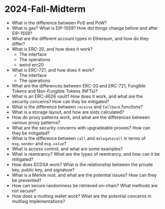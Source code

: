 # 2024-Fall-Midterm

- What is the difference between PoS and PoW?
- What is gas? What is EIP-1559? How did things change before and after EIP-1559?
- What are the different account types in Ethereum, and how do they differ?
- What is ERC-20, and how does it work?
    - The interface
    - The operations
    - weird erc20
- What is ERC-721, and how does it work?
    - The interface
    - The operations
- What are the differences between ERC-20 and ERC-721, Fungible Tokens and Non-Fungible Tokens (NFTs)?
- What is an ERC-4626 vault? How does it work, and what are the security concerns? How can they be mitigated?
- What is the difference between `receive` and `fallback` functions?
- What is a storage layout, and how are slots calculated?
- How do proxy patterns work, and what are the differences between various proxy patterns?
- What are the security concerns with upgradeable proxies? How can they be mitigated?
- What is the difference between `call` and `delegatecall` in terms of `msg.sender` and `msg.value`?
- What is access control, and what are some examples?
- What is reentrancy? What are the types of reentrancy, and how can it be mitigated?
- How does ECDSA work? What is the relationship between the private key, public key, and signature?
- What is a Merkle root, and what are the potential issues? How can they be prevented?
- How can secure randomness be retrieved on-chain? What methods are not secure?
- How does a multisig wallet work? What are the potential concerns in multisig implementations?